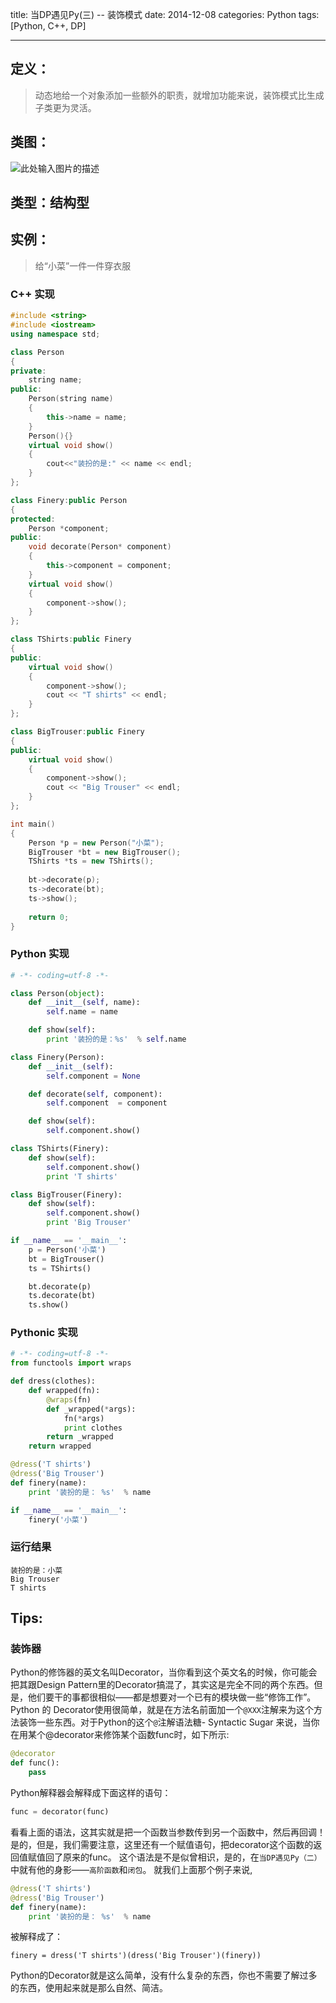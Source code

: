 title: 当DP遇见Py(三) -- 装饰模式
date: 2014-12-08
categories: Python
tags: [Python, C++, DP]

---

## 定义：
> 动态地给一个对象添加一些额外的职责，就增加功能来说，装饰模式比生成子类更为灵活。

## 类图：
![此处输入图片的描述][1]

## 类型：结构型

<!-- more -->

## 实例：
> 给“小菜”一件一件穿衣服

### C++ 实现
```C++
#include <string>
#include <iostream>
using namespace std;

class Person
{
private:
	string name;
public:
	Person(string name)
	{
		this->name = name;
	}
	Person(){}
	virtual void show()
	{
		cout<<"装扮的是:" << name << endl;
	}
};	

class Finery:public Person
{
protected:
	Person *component;
public:
	void decorate(Person* component)
	{
		this->component = component;
	}
	virtual void show()
	{
		component->show();
	}
};

class TShirts:public Finery
{
public:
	virtual void show()
	{
		component->show();
		cout << "T shirts" << endl;
	}
};

class BigTrouser:public Finery
{
public:
	virtual void show()
	{
		component->show();
		cout << "Big Trouser" << endl;
	}
};

int main()
{
	Person *p = new Person("小菜");
	BigTrouser *bt = new BigTrouser();
	TShirts *ts = new TShirts();
		
	bt->decorate(p);
	ts->decorate(bt);
	ts->show();
	
	return 0;
}
```

### Python 实现
```Python
# -*- coding=utf-8 -*-

class Person(object):
    def __init__(self, name):
        self.name = name

    def show(self):
        print '装扮的是：%s'  % self.name

class Finery(Person):
    def __init__(self):
        self.component = None

    def decorate(self, component):
        self.component  = component

    def show(self):
        self.component.show()

class TShirts(Finery):
    def show(self):
        self.component.show()
        print 'T shirts'

class BigTrouser(Finery):
    def show(self):
        self.component.show()
        print 'Big Trouser'

if __name__ == '__main__':
    p = Person('小菜')
    bt = BigTrouser()
    ts = TShirts()

    bt.decorate(p)
    ts.decorate(bt)
    ts.show()
```

### Pythonic 实现
```Python
# -*- coding=utf-8 -*-
from functools import wraps

def dress(clothes):
    def wrapped(fn):
        @wraps(fn)
        def _wrapped(*args):
            fn(*args)
            print clothes
        return _wrapped
    return wrapped

@dress('T shirts')
@dress('Big Trouser')
def finery(name):
    print '装扮的是： %s'  % name

if __name__ == '__main__':
    finery('小菜')
```

### 运行结果
```
装扮的是：小菜
Big Trouser
T shirts
```

## Tips:
### 装饰器
Python的修饰器的英文名叫Decorator，当你看到这个英文名的时候，你可能会把其跟Design Pattern里的Decorator搞混了，其实这是完全不同的两个东西。但是，他们要干的事都很相似——都是想要对一个已有的模块做一些“修饰工作”。Python 的 Decorator使用很简单，就是在方法名前面加一个`@XXX`注解来为这个方法装饰一些东西。对于Python的这个`@`注解语法糖- Syntactic Sugar 来说，当你在用某个@decorator来修饰某个函数func时，如下所示:
```python
@decorator
def func():
    pass
```
Python解释器会解释成下面这样的语句：
```python
func = decorator(func)
```
看看上面的语法，这其实就是把一个函数当参数传到另一个函数中，然后再回调！是的，但是，我们需要注意，这里还有一个赋值语句，把decorator这个函数的返回值赋值回了原来的func。
这个语法是不是似曾相识，是的，在`当DP遇见Py（二）`中就有他的身影——`高阶函数`和`闭包`。
就我们上面那个例子来说,
```python
@dress('T shirts')
@dress('Big Trouser')
def finery(name):
    print '装扮的是： %s'  % name
```
被解释成了：
```
finery = dress('T shirts')(dress('Big Trouser')(finery))
```
Python的Decorator就是这么简单，没有什么复杂的东西，你也不需要了解过多的东西，使用起来就是那么自然、简洁。

  [1]: http://images.cnblogs.com/cnblogs_com/wuyuegb2312/468244/o_ch3.%E8%A3%85%E9%A5%B0%E6%A8%A1%E5%BC%8F.png